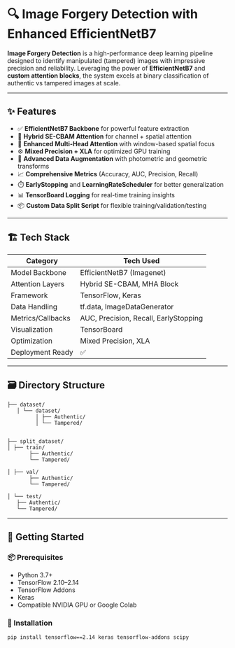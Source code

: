 # 🔍 Image Forgery Detection with Enhanced EfficientNetB7

**Image Forgery Detection** is a high-performance deep learning pipeline designed to identify manipulated (tampered) images with impressive precision and reliability. Leveraging the power of **EfficientNetB7** and **custom attention blocks**, the system excels at binary classification of authentic vs tampered images at scale.

---

## ✨ Features

- ✅ **EfficientNetB7 Backbone** for powerful feature extraction  
- 🧠 **Hybrid SE-CBAM Attention** for channel + spatial attention  
- 🔁 **Enhanced Multi-Head Attention** with window-based spatial focus  
- ⚙️ **Mixed Precision + XLA** for optimized GPU training  
- 🧪 **Advanced Data Augmentation** with photometric and geometric transforms  
- 📈 **Comprehensive Metrics** (Accuracy, AUC, Precision, Recall)  
- ⏱️ **EarlyStopping** and **LearningRateScheduler** for better generalization  
- 📊 **TensorBoard Logging** for real-time training insights  
- 📦 **Custom Data Split Script** for flexible training/validation/testing

---

## 🏗️ Tech Stack

| Category           | Tech Used                     |
|--------------------|-------------------------------|
| Model Backbone     | EfficientNetB7 (Imagenet)     |
| Attention Layers   | Hybrid SE-CBAM, MHA Block     |
| Framework          | TensorFlow, Keras             |
| Data Handling      | tf.data, ImageDataGenerator   |
| Metrics/Callbacks  | AUC, Precision, Recall, EarlyStopping |
| Visualization      | TensorBoard                   |
| Optimization       | Mixed Precision, XLA          |
| Deployment Ready   | ✅                             |

---

## 🗃️ Directory Structure

    ├── dataset/
       │ └── dataset/
             │ ├── Authentic/
             │ └── Tampered/


    ├── split_dataset/
    │ ├── train/
           ├── Authentic/
           └── Tampered/

    │ ├── val/
           ├── Authentic/
           └── Tampered/

    │ └── test/
       ├── Authentic/
       └── Tampered/





---

## 🧪 Getting Started

### 📦 Prerequisites

- Python 3.7+
- TensorFlow 2.10–2.14
- TensorFlow Addons
- Keras
- Compatible NVIDIA GPU or Google Colab

### 🔧 Installation

```bash
pip install tensorflow==2.14 keras tensorflow-addons scipy
